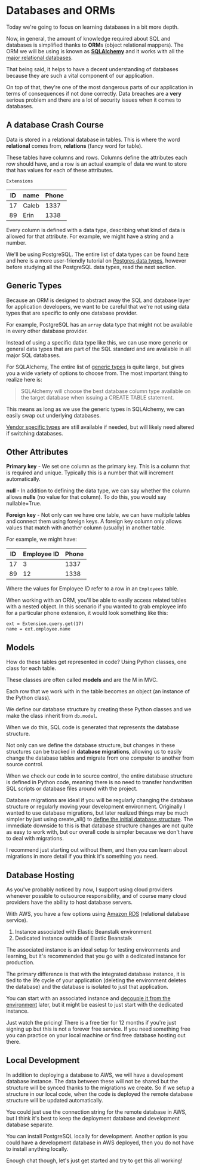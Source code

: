 # Databases and ORMs

Today we're going to focus on learning databases in a bit more depth.

Now, in general, the amount of knowledge required about SQL and databases is simplified thanks to **ORM**s (object relational mappers). The ORM we will be using is known as [**SQLAlchemy**](https://flask-sqlalchemy.palletsprojects.com/en/2.x/) and it works with all the [major relational databases](https://www.sqlalchemy.org/features.html#:~:text=Supported%20Databases,are%20published%20as%20external%20projects.).


That being said, it helps to have a decent understanding of databases because they are such a vital component of our application.

On top of that, they're one of the most dangerous parts of our application in terms of consequences if not done correctly. Data breaches are a **very** serious problem and there are a lot of security issues when it comes to databases.

## A database Crash Course

Data is stored in a relational database in tables. This is where the word **relational** comes from, **relations** (fancy word for table).

These tables have columns and rows. Columns define the attributes each row should have, and a row is an actual example of data we want to store that has values for each of these attributes.

```Extensions```

| ID | name      | Phone |
| -- | --------- | ----- |
| 17 | Caleb     | 1337  |
| 89 | Erin      | 1338  |

Every column is defined with a data type, describing what kind of data is allowed for that attribute. For example, we might have a string and a number.

We'll be using PostgreSQL. The entire list of data types can be found [here](https://www.postgresql.org/docs/9.5/datatype.html) and here is a more user-friendly tutorial on [Postgres data types](https://www.postgresqltutorial.com/postgresql-data-types/), however before studying all the PostgreSQL data types, read the next section.

## Generic Types

Because an ORM is designed to abstract away the SQL and database layer for application developers, we want to be careful that we're not using data types that are specific to only one database provider.

For example, PostgreSQL has an ```array``` data type that might not be available in every other database provider.

Instead of using a specific data type like this, we can use more generic or general data types that are part of the SQL standard and are available in all major SQL databases.

For SQLAlchemy, The entire list of [generic types](https://docs.sqlalchemy.org/en/13/core/type_basics.html#generic-types) is quite large, but gives you a wide variety of options to choose from. The most important thing to realize here is:
> SQLAlchemy will choose the best database column type available on the target database when issuing a CREATE TABLE statement.

This means as long as we use the generic types in SQLAlchemy, we can easily swap out underlying databases.

[Vendor specific types](https://docs.sqlalchemy.org/en/13/core/type_basics.html#types-sqlstandard) are still available if needed, but will likely need altered if switching databases.

## Other Attributes

**Primary key** - We set one column as the primary key. This is a column that is required and unique. Typically this is a number that will increment automatically.

**null** - In addition to defining the data type, we can say whether the column allows **nulls** (no value for that column). To do this, you would say nullable=True.

**Foreign key** - Not only can we have one table, we can have multiple tables and connect them using foreign keys. A foreign key column only allows values that match with another column (usually) in another table.

For example, we might have:

| ID | Employee ID | Phone |
| -- | ----------- | ----- |
| 17 | 3           | 1337  |
| 89 | 12          | 1338  |

Where the values for Employee ID refer to a row in an ```Employees``` table.

When working with an ORM, you'll be able to easily access related tables with a nested object. In this scenario if you wanted to grab employee info for a particular phone extension, it would look something like this:

```
ext = Extension.query.get(17)
name = ext.employee.name
```

## Models

How do these tables get represented in code? Using Python classes, one class for each table.

These classes are often called **models** and are the M in MVC.

Each row that we work with in the table becomes an object (an instance of the Python class).

We define our database structure by creating these Python classes and we make the class inherit from ```db.model```.

When we do this, SQL code is generated that represents the database structure.

Not only can we define the database structure, but changes in these structures can be tracked in **database migrations**, allowing us to easily change the database tables and migrate from one computer to another from source control.

When we check our code in to source control, the entire database structure is defined in Python code, meaning there is no need to transfer handwritten SQL scripts or database files around with the project.

Database migrations are ideal if you will be regularly changing the database structure or regularly moving your development environment. Originally I wanted to use database migrations, but later realized things may be much simpler by just using create_all() to [define the initial database structure](https://stackoverflow.com/questions/34807235/why-sqlalchemy-create-all-can-be-reused). The immediate downside to this is that database structure changes are not quite as easy to work with, but our overall code is simpler because we don't have to deal with migrations.

I recommend just starting out without them, and then you can learn about migrations in more detail if you think it's something you need.

## Database Hosting

As you've probably noticed by now, I support using cloud providers whenever possible to outsource responsibility, and of course many cloud providers have the ability to host database servers.

With AWS, you have a few options using [Amazon RDS](https://docs.aws.amazon.com/elasticbeanstalk/latest/dg/AWSHowTo.RDS.html) (relational database service).

1. Instance associated with Elastic Beanstalk environment
1. Dedicated instance outside of Elastic Beanstalk

The associated instance is an ideal setup for testing environments and learning, but it's recommended that you go with a dedicated instance for production.

The primary difference is that with the integrated database instance, it is tied to the life cycle of your application (deleting the environment deletes the database) and the database is isolated to just that application.

You can start with an associated instance and [decouple it from the environment](https://aws.amazon.com/premiumsupport/knowledge-center/decouple-rds-from-beanstalk/) later, but it might be easiest to just start with the dedicated instance.

Just watch the pricing! There is a free tier for 12 months if you're just signing up but this is not a forever free service. If you need something free you can practice on your local machine or find free database hosting out there.

## Local Development

In addition to deploying a database to AWS, we will have a development database instance. The data between these will not be shared but the structure will be synced thanks to the migrations we create. So if we setup a structure in our local code, when the code is deployed the remote database structure will be updated automatically.

You could just use the connection string for the remote database in AWS, but I think it's best to keep the deployment database and development database separate.

You can install PostgreSQL locally for development. Another option is you could have a development database in AWS deployed, then you do not have to install anything locally.

Enough chat though, let's just get started and try to get this all working!






